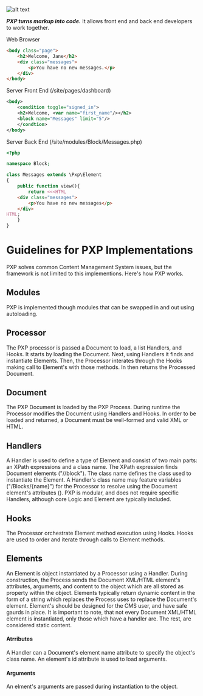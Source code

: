 ![alt text](https://github.com/hxtree/PXP/raw/master/docs/logo/179x100.jpg "PXP")

***PXP turns markup into code.*** It allows front end and back end developers to work together.

Web Browser
```HTML
<body class="page">
	<h2>Welcome, Jane</h2>
	<div class="messages">
		<p>You have no new messages.</p>
	</div>
</body>
```

Server Front End (/site/pages/dashboard)
```XML
<body>
	<condition toggle="signed_in">
	<h2>Welcome, <var name="first_name"/></h2>
	<block name="Messages" limit="5"/>
	</condtion>
</body>
```

Server Back End (/site/modules/Block/Messages.php)
```php
<?php

namespace Block;

class Messages extends \Pxp\Element
{
	public function view(){
		return <<<HTML
	<div class="messages">
		<p>You have no new messages</p>
	</div>
HTML;
	}
}
```

# Guidelines for PXP Implementations
PXP solves common Content Management System issues, but the framework is not limited to this implementions. Here's how PXP works.
## Modules
PXP is implemented though modules that can be swapped in and out using autoloading. 
## Processor
The PXP processor is passed a Document to load, a list Handlers, and Hooks. It starts by loading the Document. Next, using Handlers it finds and instantiate Elements. Then, the Processor interates through the Hooks making call to Element's with those methods. In then returns the Processed Document.
## Document
The PXP Document is loaded by the PXP Process. During runtime the Processor modifies the Document using Handlers and Hooks. In order to be loaded and returned, a Document must be well-formed and valid XML or HTML.
## Handlers
A Handler is used to define a type of Element and consist of two main parts: an XPath expressions and a class name. The XPath expression finds Document elements ("//block"). The class name defines the class used to instantiate the Element. A Handler's class name may feature variables ("/Blocks/{name}") for the Processor to resolve using the Document element's attributes (<block name="Message"/>). PXP is modular, and does not require specific Handlers, although core Logic and Element are typically included.
## Hooks
The Processor orchestrate Element method execution using Hooks. Hooks are used to order and iterate through calls to Element methods.
## Elements
An Element is object instantiated by a Processor using a Handler. During construction, the Process sends the Document XML/HTML element's attributes, arguments, and content to the object which are all stored as property within the object. Elements typically return dynamic content in the form of a string which replaces the Process uses to replace the Document's element. Element's should be designed for the CMS user, and have safe gaurds in place. It is important to note, that not every Document XML/HTML element is instantiated, only those which have a handler are. The rest, are considered static content.
#### Atrributes
A Handler can a Document's element name attribute to specify the object's class name. An element's id attribute is used to load arguments.
#### Arguments
An elment's arguments are passed during instantiation to the object.
